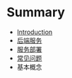 # Summary

* [Introduction](README.md)
* [后端服务](hou_duan_fu_wu.md)
* [服务部署](fu_wu_bu_shu.md)
* [常见问题](chang_jian_wen_ti.md)
* 基本概念

